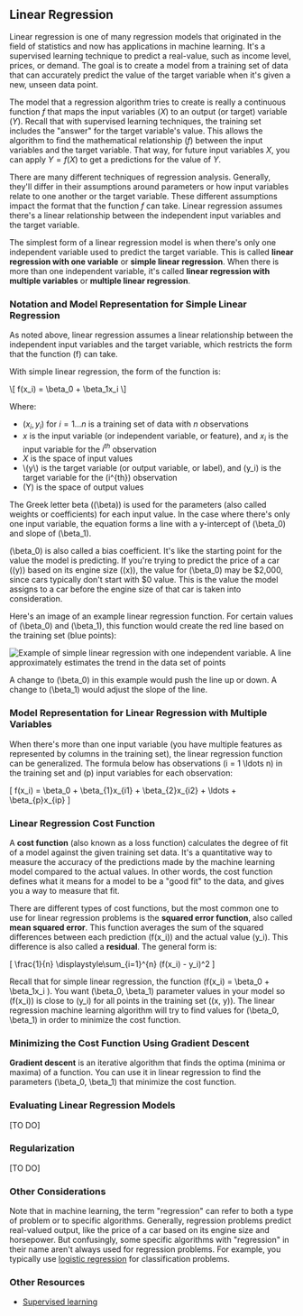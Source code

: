 ## Linear Regression

Linear regression is one of many regression models that originated in the field of statistics and now has applications in machine learning. It's a supervised learning technique to predict a real-value, such as income level, prices, or demand. The goal is to create a model from a training set of data that can accurately predict the value of the target variable when it's given a new, unseen data point.

The model that a regression algorithm tries to create is really a continuous function $f$ that maps the input variables ($X$) to an output (or target) variable ($Y$). Recall that with supervised learning techniques, the training set includes the "answer" for the target variable's value. This allows the algorithm to find the mathematical relationship ($f$) between the input variables and the target variable. That way, for future input variables $X$, you can apply $Y = f(X)$ to get a predictions for the value of $Y$.

There are many different techniques of regression analysis. Generally, they'll differ in their assumptions around parameters or how input variables relate to one another or the target variable. These different assumptions impact the format that the function $f$ can take. Linear regression assumes there's a linear relationship between the independent input variables and the target variable.

The simplest form of a linear regression model is when there's only one independent variable used to predict the target variable. This is called **linear regression with one variable** or **simple linear regression**. When there is more than one independent variable, it's called **linear regression with multiple variables** or **multiple linear regression**.

### Notation and Model Representation for Simple Linear Regression
As noted above, linear regression assumes a linear relationship between the independent input variables and the target variable, which restricts the form that the function \(f\) can take.

With simple linear regression, the form of the function is:

\\[
f(x_i) = \beta_0 + \beta_1x_i
\\]

Where:
- $(x_i, y_i)$ for $i=1 \ldots n$ is a training set of data with $n$ observations
- $x$ is the input variable (or independent variable, or feature), and $x_i$ is the input variable for the $i^{th}$ observation
- $X$ is the space of input values
- \\(y\\) is the target variable (or output variable, or label), and \(y_i\) is the target variable for the \(i^{th}\) observation
- \(Y\) is the space of output values

The Greek letter beta (\(\beta\)) is used for the parameters (also called weights or coefficients) for each input value. In the case where there's only one input variable, the equation forms a line with a y-intercept of \(\beta_0\) and slope of \(\beta_1\).

\(\beta_0\) is also called a bias coefficient. It's like the starting point for the value the model is predicting. If you're trying to predict the price of a car (\(y\)) based on its engine size (\(x\)), the value for \(\beta_0\) may be $2,000, since cars typically don't start with $0 value. This is the value the model assigns to a car before the engine size of that car is taken into consideration.

Here's an image of an example linear regression function. For certain values of \(\beta_0\) and \(\beta_1\), this function would create the red line based on the training set (blue points):

![Example of simple linear regression with one independent variable. A line approximately estimates the trend in the data set of points](https://en.wikipedia.org/wiki/File:Linear_regression.svg)

A change to \(\beta_0\) in this example would push the line up or down. A change to \(\beta_1\) would adjust the slope of the line.

### Model Representation for Linear Regression with Multiple Variables
When there's more than one input variable (you have multiple features as represented by columns in the training set), the linear regression function can be generalized. The formula below has observations \(i = 1 \ldots n\) in the training set and \(p\) input variables for each observation:

\[
f(x_i) = \beta_0 + \beta_{1}x_{i1} + \beta_{2}x_{i2} + \ldots + \beta_{p}x_{ip}
\]

### Linear Regression Cost Function
A **cost function** (also known as a loss function) calculates the degree of fit of a model against the given training set data. It's a quantitative way to measure the accuracy of the predictions made by the machine learning model compared to the actual values. In other words, the cost function defines what it means for a model to be a "good fit" to the data, and gives you a way to measure that fit.

There are different types of cost functions, but the most common one to use for linear regression problems is the **squared error function**, also called **mean squared error**. This function averages the sum of the squared differences between each prediction \(f(x_i)\) and the actual value \(y_i\). This difference is also called a **residual**. The general form is:

\[
\frac{1}{n} \displaystyle\sum_{i=1}^{n} (f(x_i) - y_i)^2
\]

Recall that for simple linear regression, the function \(f(x_i) = \beta_0 + \beta_1x_i \). You want \(\beta_0, \beta_1\) parameter values in your model so \(f(x_i)\) is close to \(y_i\) for all points in the training set \((x, y)\). The linear regression machine learning algorithm will try to find values for \(\beta_0, \beta_1\) in order to minimize the cost function.

### Minimizing the Cost Function Using Gradient Descent
**Gradient descent** is an iterative algorithm that finds the optima (minima or maxima) of a function. You can use it in linear regression to find the parameters \(\beta_0, \beta_1\) that minimize the cost function.

### Evaluating Linear Regression Models
[TO DO]

### Regularization
[TO DO]

### Other Considerations
Note that in machine learning, the term "regression" can refer to both a type of problem or to specific algorithms. Generally, regression problems predict real-valued output, like the price of a car based on its engine size and horsepower. But confusingly, some specific algorithms with "regression" in their name aren't always used for regression problems. For example, you typically use [logistic regression](../logistic-regression/index.md) for classification problems.

### Other Resources
- [Supervised learning](../supervised-learning/index.md)



